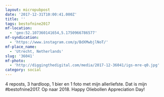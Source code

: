 ```yaml
---
layout: micropubpost
date: '2017-12-31T10:00:41.000Z'
title: ''
tags: bestofnine2017
mf-location:
  - 'geo:52.107360141654,5.1750966786577'
mf-syndication:
  - 'https://www.instagram.com/p/BdXMwbjlNoT/'
mf-place_name:
  - 'Utrecht, Netherlands'
slug: '36041'
mf-photo:
  - 'http://diggingthedigital.com/media/2017-12-36041/igs-mre-q0.jpg'
category: social
---
```

4 reposts, 3 hardloop, 1 bier en 1 foto met mijn allerliefste. Dat is mijn #bestofnine2017. Op naar 2018. Happy Oliebollen Appreciation Day!
